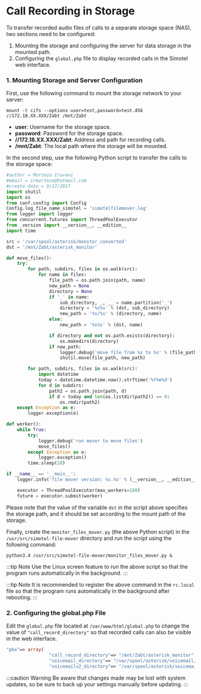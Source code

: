 # Call Recording in Storage

To transfer recorded audio files of calls to a separate storage space (NAS), two sections need to be configured:

1. Mounting the storage and configuring the server for data storage in the mounted path.
2. Configuring the `global.php` file to display recorded calls in the Simotel web interface.

### 1. Mounting Storage and Server Configuration

First, use the following command to mount the storage network to your server:

```shell
mount -t cifs --options user=test,password=test.456 //172.18.XX.XXX/Zabt /mnt/Zabt
```

- **user**: Username for the storage space.
- **password**: Password for the storage space.
- **//172.18.XX.XXX/Zabt**: Address and path for recording calls.
- **/mnt/Zabt**: The local path where the storage will be mounted.

In the second step, use the following Python script to transfer the calls to the storage space:

```python
#author = Morteza Iravani
#email = irmorteza@hotmail.com
#create date = 9/17/2017
import shutil
import os
from conf.config import Config
Config.log_file_name_simotel = 'simotelfilemover.log'
from logger import logger
from concurrent.futures import ThreadPoolExecutor
from _version import __version__, __edition__
import time

src = '/var/spool/asterisk/monitor_converted'
dst = '/mnt/Zabt/asterisk_monitor'

def move_files():
    try:
        for path, subdirs, files in os.walk(src):
            for name in files:
                file_path = os.path.join(path, name)
                new_path = None
                directory = None
                if '_' in name:
                    sub_directory, _, __ = name.partition('_')
                    directory = '%s%s' % (dst, sub_directory)
                    new_path = '%s/%s' % (directory, name)
                else:
                    new_path = '%s%s' % (dst, name)

                if directory and not os.path.exists(directory):
                    os.makedirs(directory)
                if new_path:
                    logger.debug('move file from %s to %s' % (file_path, new_path))
                    shutil.move(file_path, new_path)

        for path, subdirs, files in os.walk(src):
            import datetime
            today = datetime.datetime.now().strftime('%Y%m%d')
            for d in subdirs:
                path2 = os.path.join(path, d)
                if d < today and len(os.listdir(path2)) == 0:
                    os.rmdir(path2)
    except Exception as e:
        logger.exception(e)

def worker():
    while True:
        try:
            logger.debug('run mover to move files')
            move_files()
        except Exception as e:
            logger.exception()
        time.sleep(10)

if __name__ == '__main__':
    logger.info('file mover version: %s.%s' % (__version__, __edition__))

    executor = ThreadPoolExecutor(max_workers=100)
    future = executor.submit(worker)
```

Please note that the value of the variable `dst` in the script above specifies the storage path, and it should be set according to the mount path of the storage.

Finally, create the `monitor_files_mover.py` (the above Python script) in the `/usr/src/simotel-file-mover` directory and run the script using the following command:

```shell
python3.4 /usr/src/simotel-file-mover/monitor_files_mover.py &
```

:::tip Note
Use the Linux screen feature to run the above script so that the program runs automatically in the background.
:::

:::tip Note
It is recommended to register the above command in the `rc.local` file so that the program runs automatically in the background after rebooting.
:::

### 2. Configuring the global.php File

Edit the `global.php` file located at `/var/www/html/global.php` to change the value of `"call_record_directory"` so that recorded calls can also be visible in the web interface.

```php
"pbx"=> array(
                "call_record_directory"=> "/mnt/Zabt/asterisk_monitor",  // This value should be changed to the new path
                "voicemail_directory"=> "/var/spool/asterisk/voicemail/simotel-voicemail",
                "voicemailv2_directory"=> "/var/spool/asterisk/voicemailv2"
```

:::caution Warning
Be aware that changes made may be lost with system updates, so be sure to back up your settings manually before updating.
:::